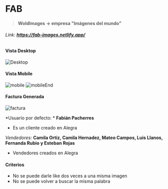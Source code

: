 # FAB 
> #### WoldImages -> empresa "Imágenes del mundo”
###### Link: **https://fab-images.netlify.app/**
#### Vista Desktop
![Desktop](https://user-images.githubusercontent.com/49970548/141947893-dcd53756-3c80-4697-90ca-3486189713c4.png)

#### Vista Mobile
![mobile](https://user-images.githubusercontent.com/49970548/141947907-1d2c1f59-701d-4bf1-b606-6743432cf5af.png)
![mobileEnd](https://user-images.githubusercontent.com/49970548/141947929-2f8723ae-8e9e-4195-a39f-527fae941652.png)

#### Factura Generada
![factura](https://user-images.githubusercontent.com/49970548/141948086-3c8a02a2-76e5-46bb-9e4c-08f555b82005.png)

*Usuario por defecto:  * **Fabián Pacherres**
- Es un cliente creado en Alegra

*Vendedores:* **Camila Ortiz, Camila Hernadez, Mateo Campos, Luis Llanos, Fernanda Rubio y Esteban Rojas**
- Vendedores creados en Alegra

#### Criterios
- No se puede darle like dos veces a una misma imagen
- No se puede volver a buscar la misma palabra
